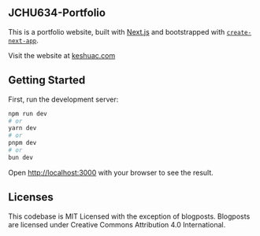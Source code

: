## JCHU634-Portfolio
This is a portfolio website, built with [Next.js](https://nextjs.org/) and bootstrapped with [`create-next-app`](https://github.com/vercel/next.js/tree/canary/packages/create-next-app).

Visit the website at [keshuac.com](https://portfolio.keshuac.com/)

## Getting Started

First, run the development server:

```bash
npm run dev
# or
yarn dev
# or
pnpm dev
# or
bun dev
```

Open [http://localhost:3000](http://localhost:3000) with your browser to see the result.

## Licenses
This codebase is MIT Licensed with the exception of blogposts.
Blogposts are licensed under Creative Commons Attribution 4.0 International.